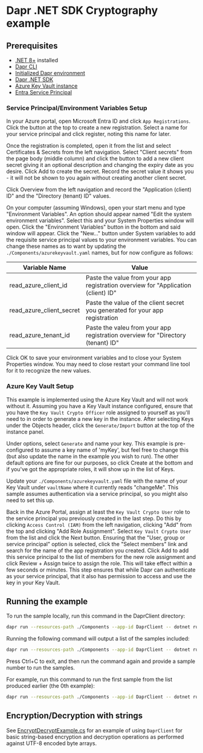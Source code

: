 # Dapr .NET SDK Cryptography example

## Prerequisites

- [.NET 8+](https://dotnet.microsoft.com/download) installed
- [Dapr CLI](https://docs.dapr.io/getting-started/install-dapr-cli)
- [Initialized Dapr environment](https://docs.dapr.io/getting-started/installation)
- [Dapr .NET SDK](https://docs.dapr.io/developing-applications/sdks/dotnet/)
- [Azure Key Vault instance](https://learn.microsoft.com/en-us/azure/key-vault/general/quick-create-portal)
- [Entra Service Principal](https://learn.microsoft.com/en-us/entra/identity-platform/quickstart-register-app)

### Service Principal/Environment Variables Setup
In your Azure portal, open Microsoft Entra ID and click `App Registrations`. Click the button at the top to create a new registration. Select a name for your service principal
and click register, noting this name for later.

Once the registration is completed, open it from the list and select Certificates & Secrets from the left navigation. Select "Client secrets" from the page body (middle column) 
and click the button to add a new client secret giving it an optional description and changing the expiry date as you desire. Click Add to create the secret. Record the secret 
value it shows you - it will not be shown to you again without creating another client secret.

Click Overview from the left navigation and record the "Application (client) ID" and the "Directory (tenant) ID" values.

On your computer (assuming Windows), open your start menu and type "Environment Variables". An option should appear named "Edit the system environment variables". Select this
and your System Properties window will open. Click the "Environment Variables" button in the bottom and said window will appear. Click the "New..." button under System variables 
to add the requisite service principal values to your environment variables. You can change these names as to want by updating the `./Components/azurekeyvault.yaml` names, but for now
configure as follows:

| Variable Name | Value |
|--|--|
| read_azure_client_id | Paste the value from your app registration overview for "Application (client) ID" |
| read_azure_client_secret | Paste the value of the client secret you generated for your app registration |
| read_azure_tenant_id | Paste the valeu from your app registration overview for "Directory (tenant) ID" |

Click OK to save your environment variables and to close your System Properties window. You may need to close restart your command line tool for it to recognize the new values.

### Azure Key Vault Setup

This example is implemented using the Azure Key Vault and will not work without it. Assuming you have a Key Vault instance configured, ensure that 
you have the `Key Vault Crypto Officer` role assigned to yourself as you'll need to in order to generate a new key in the instance. After selecting Keys
under the Objects header, click the `Generate/Import` button at the top of the instance panel.

Under options, select `Generate` and name your key. This example is pre-configured to assume a key name of 'myKey', but feel free to change this (but also update the name in the example
you wish to run). The other default options are fine for our purposes, so click Create at the bottom and if you've got the appropriate roles, it will show up in the list of Keys.

Update your `./Components/azurekeyvault.yaml` file with the name of your Key Vault under `vaultName` where it currently reads "changeMe". This sample assumes authentication
via a service principal, so you might also need to set this up.

Back in the Azure Portal, assign at least the `Key Vault Crypto User` role to the service principal you previously created in the last step. Do this by clicking 
`Access Control (IAM)` from the left navigation, clicking "Add" from the top and clicking "Add Role Assignment". Select `Key Vault Crypto User` from the list and click the Next
button. Ensuring that the "User, group or service principal" option is selected, click the "Select members" link and search for the name of the app registration you created. Click
Add to add this service principal to the list of members for the new role assignment and click Review + Assign twice to assign the role. This will take effect within a few seconds 
or minutes. This step ensures that while Dapr can authenticate as your service principal, that it also has permission to access and use the key in your Key Vault.

## Running the example

To run the sample locally, run this command in the DaprClient directory:

```sh
dapr run --resources-path ./Components --app-id DaprClient -- dotnet run <zero-indexed sample number>
```

Running the following command will output a list of the samples included:

```sh
dapr run --resources-path ./Components --app-id DaprClient -- dotnet run
```

Press Ctrl+C to exit, and then run the command again and provide a sample number to run the samples. 

For example, run this command to run the first sample from the list produced earlier (the 0th example):

```sh
dapr run --resources-path ./Components --app-id DaprClient -- dotnet run 0
```

## Encryption/Decryption with strings
See [EncryptDecryptExample.cs](./EncryptDecryptExample.cs) for an example of using `DaprClient` for basic string-based encryption and decryption operations as performed against UTF-8 encoded byte arrays.